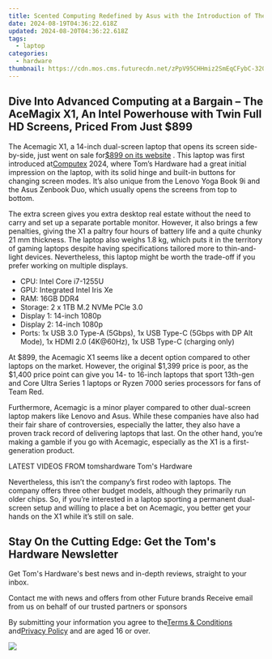 ```yaml
---
title: Scented Computing Redefined by Asus with the Introduction of Their Sweet-Smelling Adol Book Laptop
date: 2024-08-19T04:36:22.618Z
updated: 2024-08-20T04:36:22.618Z
tags:
  - laptop
categories:
  - hardware
thumbnail: https://cdn.mos.cms.futurecdn.net/zPpV95CHHmiz2SmEqCFybC-320-80.jpg
---
```


## Dive Into Advanced Computing at a Bargain – The AceMagix X1, An Intel Powerhouse with Twin Full HD Screens, Priced From Just $899

The Acemagic X1, a 14-inch dual-screen laptop that opens its screen side-by-side, just went on sale for[$899 on its website](https://go.redirectingat.com/?id=92X1584492&xcust=tomshardware%5Fus%5F4134678514502020107&xs=1&url=https%3A%2F%2Facemagic.com%2Fproducts%2Facemagic-360-horizontal-dual-screen-laptop&sref=https%3A%2F%2Fwww.tomshardware.com%2Flaptops%2Fintel-powered-laptop-with-dual-screens-starts-at-899-dollars) . This laptop was first introduced at[Computex](https://tools.techidaily.com) 2024, where Tom’s Hardware had a great initial impression on the laptop, with its solid hinge and built-in buttons for changing screen modes. It’s also unique from the Lenovo Yoga Book 9i and the Asus Zenbook Duo, which usually opens the screens from top to bottom.

 The extra screen gives you extra desktop real estate without the need to carry and set up a separate portable monitor. However, it also brings a few penalties, giving the X1 a paltry four hours of battery life and a quite chunky 21 mm thickness. The laptop also weighs 1.8 kg, which puts it in the territory of gaming laptops despite having specifications tailored more to thin-and-light devices. Nevertheless, this laptop might be worth the trade-off if you prefer working on multiple displays.

* CPU: Intel Core i7-1255U
* GPU: Integrated Intel Iris Xe
* RAM: 16GB DDR4
* Storage: 2 x 1TB M.2 NVMe PCIe 3.0
* Display 1: 14-inch 1080p
* Display 2: 14-inch 1080p
* Ports: 1x USB 3.0 Type-A (5Gbps), 1x USB Type-C (5Gbps with DP Alt Mode), 1x HDMI 2.0 (4K@60Hz), 1x USB Type-C (charging only)

 At $899, the Acemagic X1 seems like a decent option compared to other laptops on the market. However, the original $1,399 price is poor, as the $1,400 price point can give you 14- to 16-inch laptops that sport 13th-gen and Core Ultra Series 1 laptops or Ryzen 7000 series processors for fans of Team Red.

 Furthermore, Acemagic is a minor player compared to other dual-screen laptop makers like Lenovo and Asus. While these companies have also had their fair share of controversies, especially the latter, they also have a proven track record of delivering laptops that last. On the other hand, you’re making a gamble if you go with Acemagic, especially as the X1 is a first-generation product.

 LATEST VIDEOS FROM tomshardware Tom's Hardware

 Nevertheless, this isn’t the company’s first rodeo with laptops. The company offers three other budget models, although they primarily run older chips. So, if you’re interested in a laptop sporting a permanent dual-screen setup and willing to place a bet on Acemagic, you better get your hands on the X1 while it’s still on sale.

## Stay On the Cutting Edge: Get the Tom's Hardware Newsletter

 Get Tom's Hardware's best news and in-depth reviews, straight to your inbox.

 Contact me with news and offers from other Future brands  Receive email from us on behalf of our trusted partners or sponsors

 By submitting your information you agree to the[Terms & Conditions](https://futureplc.com/terms-conditions/) and[Privacy Policy](https://futureplc.com/privacy-policy/) and are aged 16 or over.

<ins class="adsbygoogle"
     style="display:block"
     data-ad-format="autorelaxed"
     data-ad-client="ca-pub-7571918770474297"
     data-ad-slot="1223367746"></ins>



<ins class="adsbygoogle"
     style="display:block"
     data-ad-client="ca-pub-7571918770474297"
     data-ad-slot="8358498916"
     data-ad-format="auto"
     data-full-width-responsive="true"></ins>



<!-- affiliate ads begin -->
<a href="https://shop.copernic.com/order/checkout.php?PRODS=41033101&QTY=1&AFFILIATE=108875&CART=1"><img src="https://secure.2checkout.com/images/merchant/8d30aa96e72440759f74bd2306c1fa3d/Copernic-2023-Affiliate-728x90-Elite.png" border="0"></a>
<!-- affiliate ads end -->